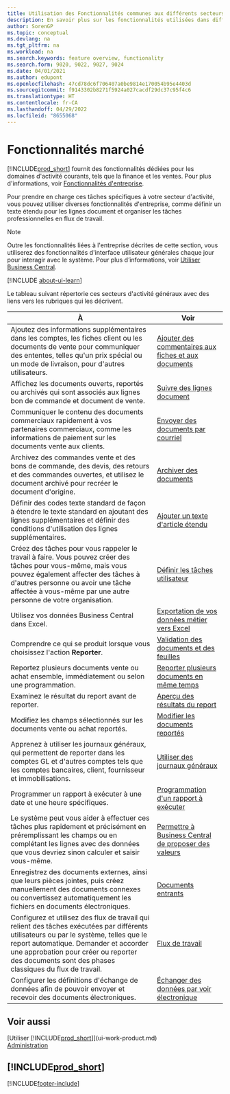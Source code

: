 ```yaml
---
title: Utilisation des Fonctionnalités communes aux différents secteurs d’activité
description: En savoir plus sur les fonctionnalités utilisées dans différents secteurs d’activité dans Business Central.
author: SorenGP
ms.topic: conceptual
ms.devlang: na
ms.tgt_pltfrm: na
ms.workload: na
ms.search.keywords: feature overview, functionality
ms.search.form: 9020, 9022, 9027, 9024
ms.date: 04/01/2021
ms.author: edupont
ms.openlocfilehash: 47cd78dc6f706407a0be9814e170054b95e4403d
ms.sourcegitcommit: f9143302b8271f5924a027cacdf29dc37c95f4c6
ms.translationtype: HT
ms.contentlocale: fr-CA
ms.lasthandoff: 04/29/2022
ms.locfileid: "8655068"
---
```

# <a name="general-business-functionality"></a>Fonctionnalités marché
[!INCLUDE[prod_short](includes/prod_short.md)] fournit des fonctionnalités dédiées pour les domaines d'activité courants, tels que la finance et les ventes. Pour plus d'informations, voir [Fonctionnalités d'entreprise](across-business-functionality.md).

Pour prendre en charge ces tâches spécifiques à votre secteur d'activité, vous pouvez utiliser diverses fonctionnalités d'entreprise, comme définir un texte étendu pour les lignes document et organiser les tâches professionnelles en flux de travail.

> [!NOTE]
> Outre les fonctionnalités liées à l'entreprise décrites de cette section, vous utiliserez des fonctionnalités d'interface utilisateur générales chaque jour pour interagir avec le système. Pour plus d’informations, voir [Utiliser Business Central](ui-work-product.md).

[!INCLUDE [about-ui-learn](includes/about-ui-learn.md)]

Le tableau suivant répertorie ces secteurs d'activité généraux avec des liens vers les rubriques qui les décrivent.

| À | Voir |
| --- | --- |
|Ajoutez des informations supplémentaires dans les comptes, les fiches client ou les documents de vente pour communiquer des ententes, telles qu'un prix spécial ou un mode de livraison, pour d'autres utilisateurs.|[Ajouter des commentaires aux fiches et aux documents](across-how-use-comments.md)|
|Affichez les documents ouverts, reportés ou archivés qui sont associés aux lignes bon de commande et document de vente.|[Suivre des lignes document](across-how-to-track-document-lines.md)|
| Communiquer le contenu des documents commerciaux rapidement à vos partenaires commerciaux, comme les informations de paiement sur les documents vente aux clients. |[Envoyer des documents par courriel](ui-how-send-documents-email.md) |
|Archivez des commandes vente et des bons de commande, des devis, des retours et des commandes ouvertes, et utilisez le document archivé pour recréer le document d'origine.|[Archiver des documents](across-how-to-archive-documents.md)|
| Définir des codes texte standard de façon à étendre le texte standard en ajoutant des lignes supplémentaires et définir des conditions d'utilisation des lignes supplémentaires. |[Ajouter un texte d'article étendu](ui-how-define-ext-text.md) |
|Créez des tâches pour vous rappeler le travail à faire. Vous pouvez créer des tâches pour vous-même, mais vous pouvez également affecter des tâches à d'autres personne ou avoir une tâche affectée à vous-même par une autre personne de votre organisation.|[Définir les tâches utilisateur](across-user-tasks.md)|
|Utilisez vos données Business Central dans Excel.|[Exportation de vos données métier vers Excel](about-export-data.md)|
|Comprendre ce qui se produit lorsque vous choisissez l'action **Reporter**.|[Validation des documents et des feuilles](ui-post-documents-journals.md)|
|Reportez plusieurs documents vente ou achat ensemble, immédiatement ou selon une programmation.|[Reporter plusieurs documents en même temps](ui-batch-posting.md)|  
|Examinez le résultat du report avant de reporter.|[Aperçu des résultats du report](ui-how-preview-post-results.md)|
|Modifiez les champs sélectionnés sur les documents vente ou achat reportés.|[Modifier les documents reportés](across-edit-posted-document.md)|
|Apprenez à utiliser les journaux généraux, qui permettent de reporter dans les comptes GL et d'autres comptes tels que les comptes bancaires, client, fournisseur et immobilisations. |[Utiliser des journaux généraux](ui-work-general-journals.md) |
| Programmer un rapport à exécuter à une date et une heure spécifiques. |[Programmation d'un rapport à exécuter](ui-work-report.md#ScheduleReport) |
|Le système peut vous aider à effectuer ces tâches plus rapidement et précisément en préremplissant les champs ou en complétant les lignes avec des données que vous devriez sinon calculer et saisir vous-même.|[Permettre à Business Central de proposer des valeurs](ui-let-system-suggest-values.md)|
|Enregistrez des documents externes, ainsi que leurs pièces jointes, puis créez manuellement des documents connexes ou convertissez automatiquement les fichiers en documents électroniques.|[Documents entrants](across-income-documents.md)|
|Configurez et utilisez des flux de travail qui relient des tâches exécutées par différents utilisateurs ou par le système, telles que le report automatique. Demander et accorder une approbation pour créer ou reporter des documents sont des phases classiques du flux de travail.|[Flux de travail](across-workflow.md)|
| Configurer les définitions d'échange de données afin de pouvoir envoyer et recevoir des documents électroniques. |[Échanger des données par voir électronique](across-data-exchange.md) |

## <a name="see-also"></a>Voir aussi
[Utiliser [!INCLUDE[prod_short](includes/prod_short.md)]](ui-work-product.md)  
[Administration](admin-setup-and-administration.md)

## [!INCLUDE[prod_short](includes/free_trial_md.md)]  


[!INCLUDE[footer-include](includes/footer-banner.md)]